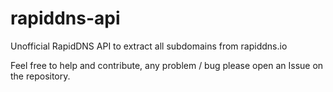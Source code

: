 # rapiddns-api
Unofficial RapidDNS API to extract all subdomains from rapiddns.io

Feel free to help and contribute, any problem / bug please open an Issue on the repository.
